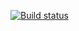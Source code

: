 [![Build status](https://ci.appveyor.com/api/projects/status/7tyeny53wrcoqww7?svg=true)](https://ci.appveyor.com/project/rmsmar/carddeliverynewdate)